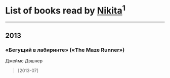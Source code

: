 # List of books read by [Nikita](http://vk.com/id100684315)<sup>1</sup>
---

## 2013

### «Бегущий в лабиринте» («The Maze Runner»)
Джеймс Дэшнер
> [2013-07] 



